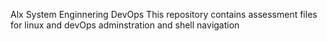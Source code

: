 Alx System Enginnering DevOps
This repository contains assessment files for linux and devOps adminstration and shell navigation

